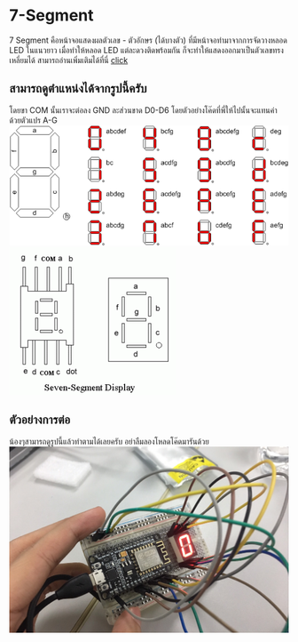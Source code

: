 # 7-Segment

7 Segment คือหน้าจอแสดงผลตัวเลข - ตัวอักษร (ได้บางตัว) ที่มีหน้าจอทำมาจากการจัดวางหลอด LED ในแนวยาว เมื่อทำให้หลอด LED แต่ละดวงติดพร้อมกัน ก็จะทำให้แสดงออกมาเป็นตัวเลขทรงเหลี่ยมได้ สามารถอ่านเพิ่มเติมได้ที่นี่ [click](https://www.ioxhop.com/article/32/%E0%B8%81%E0%B8%B2%E0%B8%A3%E0%B9%83%E0%B8%8A%E0%B9%89%E0%B8%87%E0%B8%B2%E0%B8%99-7-segment-%E0%B8%81%E0%B8%B1%E0%B8%9A-arduino-%E0%B8%95%E0%B8%AD%E0%B8%99%E0%B8%97%E0%B8%B5%E0%B9%88-1-7-segment-%E0%B8%AB%E0%B8%A5%E0%B8%B1%E0%B8%81%E0%B9%80%E0%B8%94%E0%B8%B5%E0%B8%A2%E0%B8%A7)

## สามารถดูตำแหน่งได้จากรูปนี้ครับ
  โดยขา COM นั้นเราจะต่อลง GND ละส่วนขาด D0-D6 โดยตัวอย่างโค๊ดที่พี่ให้ไปนั้นจะแทนค่าด้วยตัวแปร A-G
![1](https://github.com/iot-itcamp15/7-Segment/blob/master/1.gif)
![3](https://github.com/iot-itcamp15/7-Segment/blob/master/3.gif)

## ตัวอย่างการต่อ
  น้องๆสามารถดูรูปนี้แล้วทำตามได้เลยครับ อย่าลืมลองโหลดโค๊ดมารันด้วย
![2](https://github.com/iot-itcamp15/7-Segment/blob/master/2.jpg)
